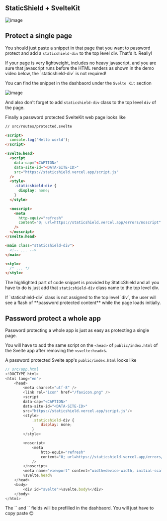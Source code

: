 ## StaticShield + SvelteKit

![image](https://user-images.githubusercontent.com/69138026/159731964-d42bbbdf-03b7-4bda-bc2f-b3e77fbf8144.png)

## Protect a single page

You should just paste a snippet in that page that you want to password protect and add a `staticshield-div`
to the top level div. That's it. Really!

<Callout type="tip">
  If your page is very lightweight, includes no heavy javascript, and you are
  sure that javascript runs before the HTML renders as shown in the demo video
  below, the `staticshield-div` is not required!
</Callout>

You can find the snippet in the dashbaord under the `Svelte Kit` section

![image](https://user-images.githubusercontent.com/69138026/159731987-c5504c94-d971-4d69-9f6e-3c887870e712.png)

And also don't forget to add `staticshield-div` class to the top level `div` of the page.

Finally a password protected SvelteKit web page looks like

```html highlight=7,8,9,10,11,12,13,14,15,16,17,18,19,20,21,22,23,24,25
// src/routes/protected.svelte

<script>
  console.log('Hello world');
</script>

<svelte:head>
  <script
    data-cap="<CAPTION>"
    data-site-id="<DATA-SITE-ID>"
    src="https://staticshield.vercel.app/script.js"
  />
  <style>
    .staticshield-div {
      display: none;
    }
  </style>

  <noscript>
    <meta
      http-equiv="refresh"
      content="0; url=https://staticshield.vercel.app/errors/noscript"
    />
  </noscript>
</svelte:head>

<main class="staticshield-div">
  <!-- ... -->
</main>

<style>
  /* ... */
</style>
```

The highlighted part of code snippet is provided by StaticShield and all you have to do is just add that `staticshield-div`
class name to the top level div.

<Callout type="warning">
  If `staticshield-div` class is not assigned to the top level `div`, the user
  will see a flash of **password protected content** while the page loads
  initially.
</Callout>

## Password protect a whole app

Password protecting a whole app is just as easy as protecting a single page.

You will have to add the same script on the `<head>` of `public/index.html` of the Svelte app after removing the
`<svelte:head>`s.

A password protected Svelte app's `public/index.html` looks like

```js highlight=7,8,9,10,11,12,13,14,15,16,17,18,19,20,21,22
// src/app.html
<!DOCTYPE html>
<html lang="en">
	<head>
		<meta charset="utf-8" />
		<link rel="icon" href="/favicon.png" />
		<script
		data-cap="<CAPTION>"
		data-site-id="<DATA-SITE-ID>"
		src="https://staticshield.vercel.app/script.js"/>
		<style>
			.staticshield-div {
				display: none;
			}
		</style>

		<noscript>
			<meta
				http-equiv="refresh"
				content="0; url=https://staticshield.vercel.app/errors/noscript"
			/>
		</noscript>
		<meta name="viewport" content="width=device-width, initial-scale=1" />
		%svelte.head%
	</head>
	<body>
		<div id="svelte">%svelte.body%</div>
	</body>
</html>

```

<Callout type="tip">
	The `<DATA-SITE-ID>` and `<CAPTION>` fields will be prefilled in the dashbaord. You will just have to copy paste 😍
</Callout>
